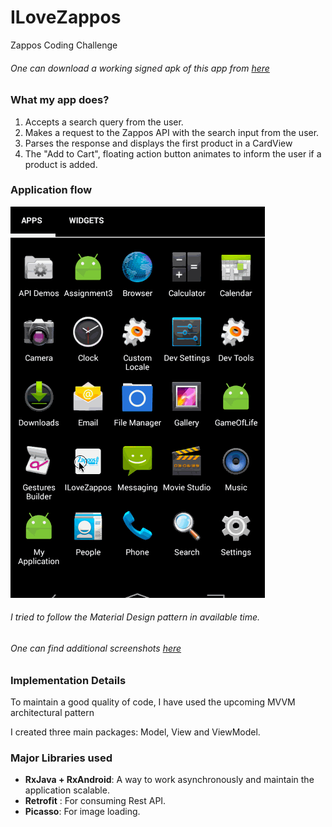 # ILoveZappos
Zappos Coding Challenge
###### One can download a working signed apk of this app from [here](https://github.com/nilamdeka23/ILoveZappos/blob/master/release_apk/ilovezappos.apk?raw=true)


### What my app does?
1. Accepts a search query from the user.
2. Makes a request to the Zappos API with the search input from the user.
3. Parses the response and displays the first product in a CardView
4. The "Add to Cart", floating action button animates to inform the user if a product is added.

### Application flow
![alt tag](https://github.com/nilamdeka23/ILoveZappos/blob/master/screenshots/ILoveZappos.gif)
###### I tried to follow the Material Design pattern in available time.
###### One can find additional screenshots [here](https://github.com/nilamdeka23/ILoveZappos/blob/master/screenshots/)

### Implementation Details
To maintain a good quality of code, I have used the upcoming MVVM architectural pattern 

I created three main packages: Model, View and ViewModel.


### Major Libraries used
* **RxJava + RxAndroid**: A way to work asynchronously and maintain the application scalable.
* **Retrofit** : For consuming Rest API.
* **Picasso**: For image loading.
